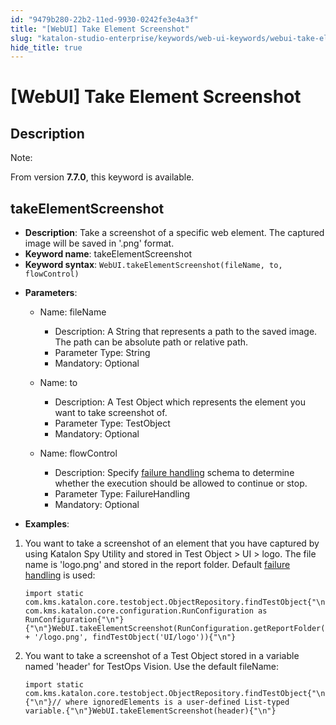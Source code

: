 ```yaml
---
id: "9479b280-22b2-11ed-9930-0242fe3e4a3f"
title: "[WebUI] Take Element Screenshot"
slug: "katalon-studio-enterprise/keywords/web-ui-keywords/webui-take-element-screenshot"
hide_title: true
---
```


# <a id="id_0" class="anchor_top_offset"/><a id="ariaid-title1" class="anchor_top_offset"/>[WebUI] Take Element Screenshot


## <a id="id_0__id" class="anchor_top_offset"/>Description

              
<div xmlns="http://www.w3.org/1999/xhtml" className="note note note_note"><span className="note__title">Note:</span> 
  <p className="p">From version <strong className="ph b">7.7.0</strong>, this keyword is
    available.</p>
</div>
      

## <a id="id_0__id_1" class="anchor_top_offset"/>takeElementScreenshot

              
<ul xmlns="http://www.w3.org/1999/xhtml" className="ul"><li className="li">     <strong className="ph b">Description</strong>: Take a screenshot of a specific     web element. The captured image will be saved in '.png'     format.</li><li className="li">     <strong className="ph b">Keyword name</strong>: takeElementScreenshot</li><li className="li">     <strong className="ph b">Keyword syntax</strong>:     <code className="ph codeph">WebUI.takeElementScreenshot(fileName, to, flowControl)</code>   </li><li className="li">     <p className="p">       <strong className="ph b">Parameters</strong>:</p>     <ul className="ul"><li className="li">         <p className="p">Name: fileName</p>         <ul className="ul"><li className="li">Description: A String that represents a path to the saved             image. The path can be absolute path or relative path.</li><li className="li">Parameter Type: String</li><li className="li">Mandatory: Optional</li></ul>       </li><li className="li">         <p className="p">Name: to</p>         <ul className="ul"><li className="li">Description: A Test Object which represents the element you             want to take screenshot of.</li><li className="li">Parameter Type: TestObject</li><li className="li">Mandatory: Optional</li></ul>       </li><li className="li">         <p className="p">Name: flowControl</p>         <ul className="ul"><li className="li">Description: Specify <a className="xref j-external-link" href="https://docs.katalon.com/katalon-studio/docs/failure-handling.html" target="_blank">failure handling</a>             schema to determine whether the execution should be allowed to             continue or stop.</li><li className="li">Parameter Type: FailureHandling</li><li className="li">Mandatory: Optional</li></ul>       </li></ul>   </li><li className="li">     <p className="p">       <strong className="ph b">Examples</strong>:</p>   </li></ul> 
      
<ol xmlns="http://www.w3.org/1999/xhtml" className="ol"><li className="li">You want to take a screenshot of an element that you have     captured by using Katalon Spy Utility and stored in Test Object     &gt; UI &gt; logo. The file name is 'logo.png' and stored in the     report folder. Default <a className="xref j-external-link" href="https://docs.katalon.com/katalon-studio/docs/failure-handling.html" target="_blank">failure handling</a> is     used:<pre className="pre codeblock"><code>import static com.kms.katalon.core.testobject.ObjectRepository.findTestObject{"\n"}import com.kms.katalon.core.configuration.RunConfiguration as RunConfiguration{"\n"}{"\n"}WebUI.takeElementScreenshot(RunConfiguration.getReportFolder() + '/logo.png', findTestObject('UI/logo')){"\n"}</code></pre></li><li className="li">You want to take a screenshot of a Test Object stored in a     variable named 'header' for TestOps Vision. Use the default     fileName:<pre className="pre codeblock"><code>import static com.kms.katalon.core.testobject.ObjectRepository.findTestObject{"\n"}{"\n"}// where ignoredElements is a user-defined List-typed variable.{"\n"}WebUI.takeElementScreenshot(header){"\n"}</code></pre></li></ol> 
                                                    

